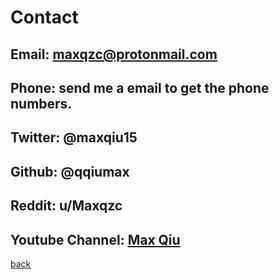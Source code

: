 # Contact
## Email: <maxqzc@protonmail.com>
## Phone: send me a email to get the phone numbers.
## Twitter: @maxqiu15
## Github: @qqiumax
## Reddit: u/Maxqzc
## Youtube Channel: [Max Qiu](https://www.youtube.com/channel/UCTZyihtvJyL0JrHyt9be7sA/)
[back](https://qqiumax.github.io/home)
